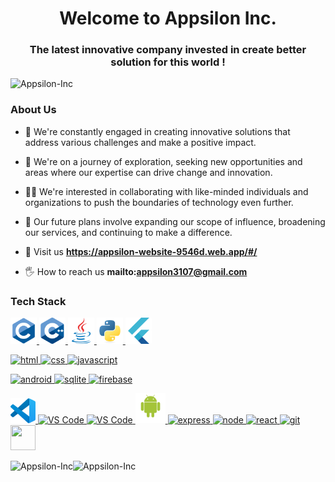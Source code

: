 <h1 align="center">Welcome to Appsilon Inc.</h1>
<h3 align="center">The latest innovative company invested in create better solution for this world !</h3>


<p align="left"> <img src="https://komarev.com/ghpvc/?username=Appsilon-Inc&label=Profile%20views&color=0e75b6&style=flat" alt="Appsilon-Inc" /> </p>

<h3 align="left">About Us</h3>

- 🌱 We're constantly engaged in creating innovative solutions that address various challenges and make a positive impact.
  
- 🔭 We're on a journey of exploration, seeking new opportunities and areas where our expertise can drive change and innovation.

- 👨‍💻 We're interested in collaborating with like-minded individuals and organizations to push the boundaries of technology even further.

- 📝 Our future plans involve expanding our scope of influence, broadening our services, and continuing to make a difference.

- 🚀 Visit us **https://appsilon-website-9546d.web.app/#/**

- 🖐️ How to reach us **mailto:appsilon3107@gmail.com**



<a> </a>

<h3 align="left">Tech Stack</h3>
<p align="left"> 
<a href="https://www.cprogramming.com/" target="_blank" rel="noreferrer"> 
<img src="https://raw.githubusercontent.com/devicons/devicon/master/icons/c/c-original.svg" alt="c" width="42" height="42"/> </a> 

<a href="https://www.w3schools.com/cpp/" target="_blank" rel="noreferrer"> 
<img src="https://raw.githubusercontent.com/devicons/devicon/master/icons/cplusplus/cplusplus-original.svg" alt="cplusplus" width="42" height="42"/> </a> 

<a href="https://www.java.com" target="_blank" rel="noreferrer"> 
<img src="https://raw.githubusercontent.com/devicons/devicon/master/icons/java/java-original.svg" alt="java" width="42" height="42"/> </a> 

<a href="https://www.python.org" target="_blank" rel="noreferrer"> 
<img src="https://raw.githubusercontent.com/devicons/devicon/master/icons/python/python-original.svg" alt="python" width="42" height="42"/> </a> 

<a href="https://www.flutter.org" target="_blank" rel="noreferrer"> 
<img src="https://raw.githubusercontent.com/devicons/devicon/master/icons/flutter/flutter-original.svg" alt="flutter" width="42" height="42"/> </a> 



<a target="_blank" rel="noreferrer"> </a>


<a href="https://en.wikipedia.org/wiki/HTML" target="_blank" rel="noreferrer"> 
<img src="https://upload.wikimedia.org/wikipedia/commons/thumb/6/61/HTML5_logo_and_wordmark.svg/180px-HTML5_logo_and_wordmark.svg.png" alt="html" width="51" height="48"/> </a> 

<a href="https://en.wikipedia.org/wiki/CSS" target="_blank" rel="noreferrer"> 
<img src="https://upload.wikimedia.org/wikipedia/commons/thumb/d/d5/CSS3_logo_and_wordmark.svg/180px-CSS3_logo_and_wordmark.svg.png" alt="css" width="39" height="48"/> </a> 

<a href="https://www.javascript.org/" target="_blank" rel="noreferrer"> 
<img src="https://www.vectorlogo.zone/logos/javascript/javascript-icon.svg" alt="javascript" width="40" height="40"/> </a> 




<a target="_blank" rel="noreferrer"> </a>




<a href="https://www.opc-router.com/what-is-mongodb/" target="_blank" rel="noreferrer">
<img src="https://www.opc-router.de/wp-content/uploads/2021/03/mongodb_thumbnail.png" alt="android" width="40" height="40"/> </a> 

<a href="https://www.sqlite.org/" target="_blank" rel="noreferrer"> 
<img src="https://www.vectorlogo.zone/logos/sqlite/sqlite-icon.svg" alt="sqlite" width="40" height="40"/> </a> 

<a href="https://firebase.google.com/" target="_blank" rel="noreferrer"> 
<img src="https://www.vectorlogo.zone/logos/firebase/firebase-icon.svg" alt="firebase" width="41" height="41"/> </a> 



<a target="_blank" rel="noreferrer"> </a>



<a href="" target="_blank" rel="noreferrer"> 
<img src="https://github.com/devicons/devicon/blob/master/icons/vscode/vscode-original.svg" alt="VS Code" width="40" height="40">  

<img src="https://images.sftcdn.net/images/t_app-logo-xl,f_auto,dpr_2/p/4fc70006-96d2-11e6-b283-00163ec9f5fa/2446483752/code-blocks-icon%20(34).png" alt="VS Code" width="38" height="38">  

<img src="https://netbeans.apache.org/images/touch-icon-iphone-retina.png" alt="VS Code" width="40" height="40">

<a href="https://www.developer.android.com" target="_blank" rel="noreferrer">
<img src="https://raw.githubusercontent.com/devicons/devicon/master/icons/android/android-original-wordmark.svg" alt="android" width="48" height="48"/> </a> 

<a href="https://camo.githubusercontent.com/9270fc40ed052b4158b76122cc9984c9c9670b717577d3e89497629fc25782e7/68747470733a2f2f75706c6f61642e77696b696d656469612e6f72672f77696b6970656469612f636f6d6d6f6e732f7468756d622f382f38382f5374617475735f6975636e5f45585f69636f6e2e7376672f34383070782d5374617475735f6975636e5f45585f69636f6e2e7376672e706e67" target="_blank" rel="noreferrer">
<img src="https://camo.githubusercontent.com/9270fc40ed052b4158b76122cc9984c9c9670b717577d3e89497629fc25782e7/68747470733a2f2f75706c6f61642e77696b696d656469612e6f72672f77696b6970656469612f636f6d6d6f6e732f7468756d622f382f38382f5374617475735f6975636e5f45585f69636f6e2e7376672f34383070782d5374617475735f6975636e5f45585f69636f6e2e7376672e706e67" alt="express" width="40" height="40"/> </a> 

<a href="https://camo.githubusercontent.com/b19864f800e20ca559cd76b53f377ef65249119ce7a8da98becc200f6ef56e30/68747470733a2f2f7365656b6c6f676f2e636f6d2f696d616765732f4e2f6e6f64656a732d6c6f676f2d464245313232453337372d7365656b6c6f676f2e636f6d2e706e67" target="_blank" rel="noreferrer">
<img src="https://camo.githubusercontent.com/b19864f800e20ca559cd76b53f377ef65249119ce7a8da98becc200f6ef56e30/68747470733a2f2f7365656b6c6f676f2e636f6d2f696d616765732f4e2f6e6f64656a732d6c6f676f2d464245313232453337372d7365656b6c6f676f2e636f6d2e706e67" alt="node" width="40" height="40"/> </a> 

<a href="https://en.wikipedia.org/wiki/React_%28software%29" target="_blank" rel="noreferrer">
<img src="https://upload.wikimedia.org/wikipedia/commons/thumb/a/a7/React-icon.svg/800px-React-icon.svg.png" alt="react" width="40" height="40"/> </a> 

<a href="https://git-scm.com/" target="_blank" rel="noreferrer"> 
<img src="https://www.vectorlogo.zone/logos/git-scm/git-scm-icon.svg" alt="git" width="40" height="40"/> </a> 

<a href="https://git-scm.com/" target="_blank" rel="noreferrer"> 
<img src="https://cdn-icons-png.flaticon.com/128/270/270798.png" width="40" height="40">
</p>

<a> </a>

<p><img align="centre" src="https://github-readme-stats.vercel.app/api/top-langs?username=Appsilon-Inc&show_icons=true&locale=en&layout=compact" alt="Appsilon-Inc" />
<img align="left" src="https://github-readme-stats.vercel.app/api?username=Appsilon-Inc&show_icons=true&locale=en" alt="Appsilon-Inc" />
</p>
<a> </a>
